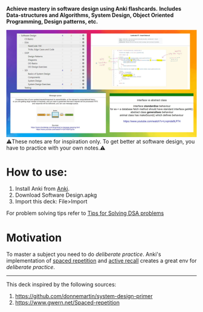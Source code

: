 **Achieve mastery in software design using Anki flashcards.**
**Includes Data-structures and Algorithms, System Design, Object Oriented Programming, Design patterns, etc.**

<picture>
  <source media="(prefers-color-scheme: dark)" srcset="./screenshot-anki-decks.jpg">
  <source media="(prefers-color-scheme: light)" srcset="./screenshot-anki-decks.jpg">
  <img alt="screenshots" src="./screenshot-anki-decks.jpg">
</picture>
⚠️These notes are for inspiration only. To get better at software design, you have to practice with your own notes.⚠️

# How to use:

1. Install Anki from [Anki](https://apps.ankiweb.net/).
2. Download Software Design.apkg
3. Import this deck: File>Import

For problem solving tips refer to [Tips for Solving DSA problems](Tips_for_Solving_DSA_problems.md)

# Motivation

To master a subject you need to do _deliberate practice_.
Anki's implementation of [spaced repetition](https://www.gwern.net/Spaced-repetition) and [active recall](https://en.wikipedia.org/wiki/Testing_effect) creates a great env for _deliberate practice_.

---

This deck inspired by the following sources:

1. https://github.com/donnemartin/system-design-primer
2. https://www.gwern.net/Spaced-repetition
